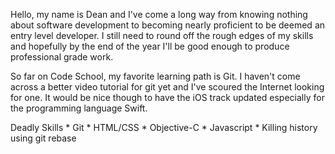 Hello, my name is Dean and I've come a long way from knowing nothing about software development to becoming nearly proficient to be deemed an entry level developer. I still need to round off the rough edges of my skills and hopefully by the end of the year I'll be good enough to produce professional grade work. 

So far on Code School, my favorite learning path is Git. I haven't come across a better video tutorial for git yet and I've scoured the Internet looking for one. It would be nice though to have the iOS track updated especially for the programming language Swift.

Deadly Skills
	* Git
	* HTML/CSS
	* Objective-C
	* Javascript
        * Killing history using git rebase





 
